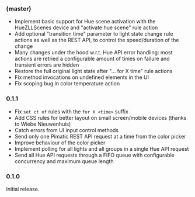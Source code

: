 ### (master)
* Implement basic support for Hue scene activation with the HueZLLScenes device and "activate hue scene" rule action
* Add optional "transition time" parameter to light state change rule actions as well as the REST API, to control the speed/duration of the change
* Many changes under the hood w.r.t. Hue API error handling: most actions are retried a configurable amount of times on failure and transient errors are hidden
* Restore the full original light state after "... for X time" rule actions
* Fix method invocations on undefined elements in the UI
* Fix scoping bug in color temperature action

### 0.1.1
* Fix ``set ct of`` rules with the ``for X <time>`` suffix
* Add CSS rules for better layout on small screen/mobile devices (thanks to Wiebe Nieuwenhuis)
* Catch errors from UI input control methods
* Send only one Pimatic REST API request at a time from the color picker
* Improve behaviour of the color picker
* Implement polling for all lights and all groups in a single Hue API request
* Send all Hue API requests through a FIFO queue with configurable concurrency and maximum queue length

### 0.1.0
Initial release.
